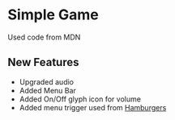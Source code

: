 # Simple Game
Used code from MDN
## New Features
 - Upgraded audio
 - Added Menu Bar
 - Added On/Off glyph icon for volume
 - Added menu trigger used from [Hamburgers](https://jonsuh.com/hamburgers/)
